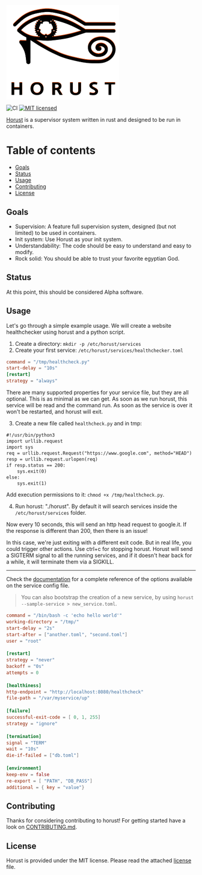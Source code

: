 [<img src="https://github.com/FedericoPonzi/Horust/raw/master/res/horust-logo.png" width="300" align="center">](https://github.com/FedericoPonzi/Horust/raw/master/res/horust-logo.png)

![CI](https://github.com/FedericoPonzi/horust/workflows/CI/badge.svg?branch=master&event=push) [![MIT licensed](https://img.shields.io/badge/license-MIT-blue.svg)](./LICENSE)

[Horust](https://github.com/FedericoPonzi/Horust) is a supervisor system written in rust and designed to be run in containers. 

# Table of contents
* [Goals](#goals)
* [Status](#status)
* [Usage](#usage)
* [Contributing](#contributing)
* [License](#license)

## Goals
* Supervision: A feature full supervision system, designed (but not limited) to be used in containers.
* Init system: Use Horust as your init system.
* Understandability: The code should be easy to understand and easy to modify.
* Rock solid: You should be able to trust your favorite egyptian God.

## Status
At this point, this should be considered Alpha software.

## Usage
Let's go through a simple example usage. We will create a website healthchecker using horust and a python script.
1. Create a directory: `mkdir -p /etc/horust/services`
2. Create your first service: `/etc/horust/services/healthchecker.toml`
```toml
command = "/tmp/healthcheck.py"
start-delay = "10s"
[restart]
strategy = "always"
``` 
There are many supported properties for your service file, but they are all optional. This is as minimal as we can get.
As soon as we run horust, this service will be read and the command run. As soon as the service is over it won't be restarted, and horust will exit.

3. Create a new file called `healthcheck.py` and in tmp:
```
#!/usr/bin/python3
import urllib.request
import sys
req = urllib.request.Request("https://www.google.com", method="HEAD")
resp = urllib.request.urlopen(req)
if resp.status == 200:
    sys.exit(0)
else:
    sys.exit(1)
```
Add execution permissions to it: `chmod +x /tmp/healthcheck.py`.

4. Run horust: "./horust". By default it will search services inside the `/etc/horust/services` folder.

Now every 10 seconds, this will send an http head request to google.it. If the response is different than 200, then there is an issue!

In this case, we're just exiting with a different exit code. But in real life, you could trigger other actions.
Use ctrl+c for stopping horust. Horust will send a SIGTERM signal to all the running services, and if it doesn't hear back for a while, it will terminate them via a SIGKILL.

---

Check the [documentation](https://github.com/FedericoPonzi/Horust/blob/master/DOCUMENTATION.md) for a complete reference of the options available on the service config file.

> You can also bootstrap the creation of a new service, by using `horust --sample-service > new_service.toml`.

```toml
command = "/bin/bash -c 'echo hello world'"
working-directory = "/tmp/"
start-delay = "2s"
start-after = ["another.toml", "second.toml"]
user = "root"

[restart]
strategy = "never"
backoff = "0s"
attempts = 0

[healthiness]
http-endpoint = "http://localhost:8080/healthcheck"
file-path = "/var/myservice/up"

[failure]
successful-exit-code = [ 0, 1, 255]
strategy = "ignore"

[termination]
signal = "TERM"
wait = "10s"
die-if-failed = ["db.toml"]

[environment]
keep-env = false
re-export = [ "PATH", "DB_PASS"]
additional = { key = "value"} 
```

## Contributing
Thanks for considering contributing to horust! For getting started have a look on [CONTRIBUTING.md](https://github.com/FedericoPonzi/Horust/blob/master/DEVELOPMENT.md).

## License
Horust is provided under the MIT license. Please read the attached [license](https://github.com/FedericoPonzi/horust/blob/master/LICENSE) file.
